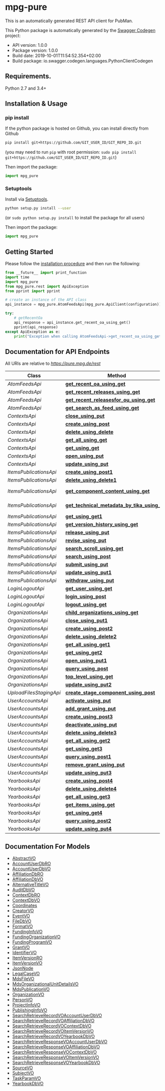 # mpg-pure
This is an automatically generated REST API client for PubMan.

This Python package is automatically generated by the [Swagger Codegen](https://github.com/swagger-api/swagger-codegen) project:

- API version: 1.0.0
- Package version: 1.0.0
- Build date: 2019-10-01T11:54:52.354+02:00
- Build package: io.swagger.codegen.languages.PythonClientCodegen

## Requirements.

Python 2.7 and 3.4+

## Installation & Usage
### pip install

If the python package is hosted on Github, you can install directly from Github

```sh
pip install git+https://github.com/GIT_USER_ID/GIT_REPO_ID.git
```
(you may need to run `pip` with root permission: `sudo pip install git+https://github.com/GIT_USER_ID/GIT_REPO_ID.git`)

Then import the package:
```python
import mpg_pure 
```

### Setuptools

Install via [Setuptools](http://pypi.python.org/pypi/setuptools).

```sh
python setup.py install --user
```
(or `sudo python setup.py install` to install the package for all users)

Then import the package:
```python
import mpg_pure
```

## Getting Started

Please follow the [installation procedure](#installation--usage) and then run the following:

```python
from __future__ import print_function
import time
import mpg_pure
from mpg_pure.rest import ApiException
from pprint import pprint

# create an instance of the API class
api_instance = mpg_pure.AtomFeedsApi(mpg_pure.ApiClient(configuration))

try:
    # getRecentOa
    api_response = api_instance.get_recent_oa_using_get()
    pprint(api_response)
except ApiException as e:
    print("Exception when calling AtomFeedsApi->get_recent_oa_using_get: %s\n" % e)

```

## Documentation for API Endpoints

All URIs are relative to *https://pure.mpg.de/rest*

Class | Method | HTTP request | Description
------------ | ------------- | ------------- | -------------
*AtomFeedsApi* | [**get_recent_oa_using_get**](docs/AtomFeedsApi.md#get_recent_oa_using_get) | **GET** /feed/oa | getRecentOa
*AtomFeedsApi* | [**get_recent_releases_using_get**](docs/AtomFeedsApi.md#get_recent_releases_using_get) | **GET** /feed/recent | getRecentReleases
*AtomFeedsApi* | [**get_recent_releasesfor_ou_using_get**](docs/AtomFeedsApi.md#get_recent_releasesfor_ou_using_get) | **GET** /feed/organization/{ouId} | getRecentReleasesforOu
*AtomFeedsApi* | [**get_search_as_feed_using_get**](docs/AtomFeedsApi.md#get_search_as_feed_using_get) | **GET** /feed/search | getSearchAsFeed
*ContextsApi* | [**close_using_put**](docs/ContextsApi.md#close_using_put) | **PUT** /contexts/{ctxId}/close | close
*ContextsApi* | [**create_using_post**](docs/ContextsApi.md#create_using_post) | **POST** /contexts | create
*ContextsApi* | [**delete_using_delete**](docs/ContextsApi.md#delete_using_delete) | **DELETE** /contexts/{ctxId} | delete
*ContextsApi* | [**get_all_using_get**](docs/ContextsApi.md#get_all_using_get) | **GET** /contexts | getAll
*ContextsApi* | [**get_using_get**](docs/ContextsApi.md#get_using_get) | **GET** /contexts/{ctxId} | get
*ContextsApi* | [**open_using_put**](docs/ContextsApi.md#open_using_put) | **PUT** /contexts/{ctxId}/open | open
*ContextsApi* | [**update_using_put**](docs/ContextsApi.md#update_using_put) | **PUT** /contexts/{ctxId} | update
*ItemsPublicationsApi* | [**create_using_post1**](docs/ItemsPublicationsApi.md#create_using_post1) | **POST** /items | create
*ItemsPublicationsApi* | [**delete_using_delete1**](docs/ItemsPublicationsApi.md#delete_using_delete1) | **DELETE** /items/{itemId} | delete
*ItemsPublicationsApi* | [**get_component_content_using_get**](docs/ItemsPublicationsApi.md#get_component_content_using_get) | **GET** /items/{itemId}/component/{componentId}/content | getComponentContent
*ItemsPublicationsApi* | [**get_technical_metadata_by_tika_using_get**](docs/ItemsPublicationsApi.md#get_technical_metadata_by_tika_using_get) | **GET** /items/{itemId}/component/{componentId}/metadata | getTechnicalMetadataByTika
*ItemsPublicationsApi* | [**get_using_get1**](docs/ItemsPublicationsApi.md#get_using_get1) | **GET** /items/{itemId} | get
*ItemsPublicationsApi* | [**get_version_history_using_get**](docs/ItemsPublicationsApi.md#get_version_history_using_get) | **GET** /items/{itemId}/history | getVersionHistory
*ItemsPublicationsApi* | [**release_using_put**](docs/ItemsPublicationsApi.md#release_using_put) | **PUT** /items/{itemId}/release | release
*ItemsPublicationsApi* | [**revise_using_put**](docs/ItemsPublicationsApi.md#revise_using_put) | **PUT** /items/{itemId}/revise | revise
*ItemsPublicationsApi* | [**search_scroll_using_get**](docs/ItemsPublicationsApi.md#search_scroll_using_get) | **GET** /items/search/scroll | searchScroll
*ItemsPublicationsApi* | [**search_using_post**](docs/ItemsPublicationsApi.md#search_using_post) | **POST** /items/search | search
*ItemsPublicationsApi* | [**submit_using_put**](docs/ItemsPublicationsApi.md#submit_using_put) | **PUT** /items/{itemId}/submit | submit
*ItemsPublicationsApi* | [**update_using_put1**](docs/ItemsPublicationsApi.md#update_using_put1) | **PUT** /items/{itemId} | update
*ItemsPublicationsApi* | [**withdraw_using_put**](docs/ItemsPublicationsApi.md#withdraw_using_put) | **PUT** /items/{itemId}/withdraw | withdraw
*LoginLogoutApi* | [**get_user_using_get**](docs/LoginLogoutApi.md#get_user_using_get) | **GET** /login/who | getUser
*LoginLogoutApi* | [**login_using_post**](docs/LoginLogoutApi.md#login_using_post) | **POST** /login | login
*LoginLogoutApi* | [**logout_using_get**](docs/LoginLogoutApi.md#logout_using_get) | **GET** /logout | logout
*OrganizationsApi* | [**child_organizations_using_get**](docs/OrganizationsApi.md#child_organizations_using_get) | **GET** /ous/{ouId}/children | childOrganizations
*OrganizationsApi* | [**close_using_put1**](docs/OrganizationsApi.md#close_using_put1) | **PUT** /ous/{ouId}/close | close
*OrganizationsApi* | [**create_using_post2**](docs/OrganizationsApi.md#create_using_post2) | **POST** /ous | create
*OrganizationsApi* | [**delete_using_delete2**](docs/OrganizationsApi.md#delete_using_delete2) | **DELETE** /ous/{ouId} | delete
*OrganizationsApi* | [**get_all_using_get1**](docs/OrganizationsApi.md#get_all_using_get1) | **GET** /ous | getAll
*OrganizationsApi* | [**get_using_get2**](docs/OrganizationsApi.md#get_using_get2) | **GET** /ous/{ouId} | get
*OrganizationsApi* | [**open_using_put1**](docs/OrganizationsApi.md#open_using_put1) | **PUT** /ous/{ouId}/open | open
*OrganizationsApi* | [**query_using_post**](docs/OrganizationsApi.md#query_using_post) | **POST** /ous/search | query
*OrganizationsApi* | [**top_level_using_get**](docs/OrganizationsApi.md#top_level_using_get) | **GET** /ous/toplevel | topLevel
*OrganizationsApi* | [**update_using_put2**](docs/OrganizationsApi.md#update_using_put2) | **PUT** /ous/{ouId} | update
*UploadFilesStagingApi* | [**create_stage_component_using_post**](docs/UploadFilesStagingApi.md#create_stage_component_using_post) | **POST** /staging/{componentName} | createStageComponent
*UserAccountsApi* | [**activate_using_put**](docs/UserAccountsApi.md#activate_using_put) | **PUT** /users/{userId}/activate | activate
*UserAccountsApi* | [**add_grant_using_put**](docs/UserAccountsApi.md#add_grant_using_put) | **PUT** /users/{userId}/add | addGrant
*UserAccountsApi* | [**create_using_post3**](docs/UserAccountsApi.md#create_using_post3) | **POST** /users | create
*UserAccountsApi* | [**deactivate_using_put**](docs/UserAccountsApi.md#deactivate_using_put) | **PUT** /users/{userId}/deactivate | deactivate
*UserAccountsApi* | [**delete_using_delete3**](docs/UserAccountsApi.md#delete_using_delete3) | **DELETE** /users/{userId} | delete
*UserAccountsApi* | [**get_all_using_get2**](docs/UserAccountsApi.md#get_all_using_get2) | **GET** /users | getAll
*UserAccountsApi* | [**get_using_get3**](docs/UserAccountsApi.md#get_using_get3) | **GET** /users/{userId} | get
*UserAccountsApi* | [**query_using_post1**](docs/UserAccountsApi.md#query_using_post1) | **POST** /users/search | query
*UserAccountsApi* | [**remove_grant_using_put**](docs/UserAccountsApi.md#remove_grant_using_put) | **PUT** /users/{userId}/remove | removeGrant
*UserAccountsApi* | [**update_using_put3**](docs/UserAccountsApi.md#update_using_put3) | **PUT** /users/{userId} | update
*YearbooksApi* | [**create_using_post4**](docs/YearbooksApi.md#create_using_post4) | **POST** /yearbooks | create
*YearbooksApi* | [**delete_using_delete4**](docs/YearbooksApi.md#delete_using_delete4) | **DELETE** /yearbooks/{yearbookId} | delete
*YearbooksApi* | [**get_all_using_get3**](docs/YearbooksApi.md#get_all_using_get3) | **GET** /yearbooks | getAll
*YearbooksApi* | [**get_items_using_get**](docs/YearbooksApi.md#get_items_using_get) | **GET** /yearbooks/{yearbookId}/items | getItems
*YearbooksApi* | [**get_using_get4**](docs/YearbooksApi.md#get_using_get4) | **GET** /yearbooks/{yearbookId} | get
*YearbooksApi* | [**query_using_post2**](docs/YearbooksApi.md#query_using_post2) | **POST** /yearbooks/search | query
*YearbooksApi* | [**update_using_put4**](docs/YearbooksApi.md#update_using_put4) | **PUT** /yearbooks/{yearbookId} | update


## Documentation For Models

 - [AbstractVO](docs/AbstractVO.md)
 - [AccountUserDbRO](docs/AccountUserDbRO.md)
 - [AccountUserDbVO](docs/AccountUserDbVO.md)
 - [AffiliationDbRO](docs/AffiliationDbRO.md)
 - [AffiliationDbVO](docs/AffiliationDbVO.md)
 - [AlternativeTitleVO](docs/AlternativeTitleVO.md)
 - [AuditDbVO](docs/AuditDbVO.md)
 - [ContextDbRO](docs/ContextDbRO.md)
 - [ContextDbVO](docs/ContextDbVO.md)
 - [Coordinates](docs/Coordinates.md)
 - [CreatorVO](docs/CreatorVO.md)
 - [EventVO](docs/EventVO.md)
 - [FileDbVO](docs/FileDbVO.md)
 - [FormatVO](docs/FormatVO.md)
 - [FundingInfoVO](docs/FundingInfoVO.md)
 - [FundingOrganizationVO](docs/FundingOrganizationVO.md)
 - [FundingProgramVO](docs/FundingProgramVO.md)
 - [GrantVO](docs/GrantVO.md)
 - [IdentifierVO](docs/IdentifierVO.md)
 - [ItemVersionRO](docs/ItemVersionRO.md)
 - [ItemVersionVO](docs/ItemVersionVO.md)
 - [JsonNode](docs/JsonNode.md)
 - [LegalCaseVO](docs/LegalCaseVO.md)
 - [MdsFileVO](docs/MdsFileVO.md)
 - [MdsOrganizationalUnitDetailsVO](docs/MdsOrganizationalUnitDetailsVO.md)
 - [MdsPublicationVO](docs/MdsPublicationVO.md)
 - [OrganizationVO](docs/OrganizationVO.md)
 - [PersonVO](docs/PersonVO.md)
 - [ProjectInfoVO](docs/ProjectInfoVO.md)
 - [PublishingInfoVO](docs/PublishingInfoVO.md)
 - [SearchRetrieveRecordVOAccountUserDbVO](docs/SearchRetrieveRecordVOAccountUserDbVO.md)
 - [SearchRetrieveRecordVOAffiliationDbVO](docs/SearchRetrieveRecordVOAffiliationDbVO.md)
 - [SearchRetrieveRecordVOContextDbVO](docs/SearchRetrieveRecordVOContextDbVO.md)
 - [SearchRetrieveRecordVOItemVersionVO](docs/SearchRetrieveRecordVOItemVersionVO.md)
 - [SearchRetrieveRecordVOYearbookDbVO](docs/SearchRetrieveRecordVOYearbookDbVO.md)
 - [SearchRetrieveResponseVOAccountUserDbVO](docs/SearchRetrieveResponseVOAccountUserDbVO.md)
 - [SearchRetrieveResponseVOAffiliationDbVO](docs/SearchRetrieveResponseVOAffiliationDbVO.md)
 - [SearchRetrieveResponseVOContextDbVO](docs/SearchRetrieveResponseVOContextDbVO.md)
 - [SearchRetrieveResponseVOItemVersionVO](docs/SearchRetrieveResponseVOItemVersionVO.md)
 - [SearchRetrieveResponseVOYearbookDbVO](docs/SearchRetrieveResponseVOYearbookDbVO.md)
 - [SourceVO](docs/SourceVO.md)
 - [SubjectVO](docs/SubjectVO.md)
 - [TaskParamVO](docs/TaskParamVO.md)
 - [YearbookDbVO](docs/YearbookDbVO.md)
 
